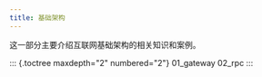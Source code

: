```yaml
---
title: 基础架构
---
```


这一部分主要介绍互联网基础架构的相关知识和案例。

::: {.toctree maxdepth="2" numbered="2"}
01_gateway 02_rpc
:::
